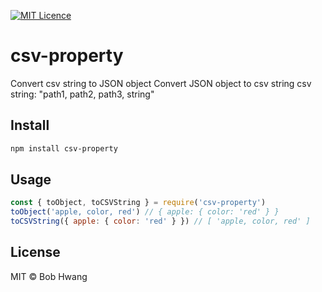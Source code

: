 [![MIT Licence](https://badges.frapsoft.com/os/mit/mit.svg?v=103)](https://opensource.org/licenses/mit-license.php)
# csv-property
Convert csv string to JSON object
Convert JSON object to csv string
csv string: "path1, path2, path3, string"

## Install
```sh
npm install csv-property
```

## Usage
```javascript
const { toObject, toCSVString } = require('csv-property')
toObject('apple, color, red') // { apple: { color: 'red' } }
toCSVString({ apple: { color: 'red' } }) // [ 'apple, color, red' ]
```

## License
MIT © Bob Hwang
